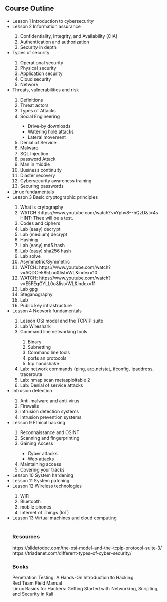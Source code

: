 
<h2>Course Outline</h2>
<ul>
<li>Lesson 1 Introduction to cybersecurity</li>
<li>Lesson 2 Information assurance</li>
<ol>
<li>Confidentiality, Integrity, and Availability (CIA)</li>
<li>Authentication and authorization</li>
<li>Security in depth</li>
</ol>
<li>Types of security</li>
  <ol>
    <li>Operational security</li>
    <li>Physical security</li> 
    <li>Application security</li>
    <li>Cloud security</li>
    <li>Network</li>
  </ol>
   <li>Threats, vulnerabilities and risk </li> 
  <ol>
    <li>Definitions</li>
    <li>Threat actors</li>
    <li>Types of Attacks</li>
    <li>Social Engineering</li>
      <ul>
         <li> Drive-by downloads</li>
         <li> Watering hole attacks</li>
         <li> Lateral movement</li>  
      </ul> 
     <li>Denial of Service</li>
     <li>Malware</li>
     <li>SQL Injection</li>
     <li>password Attack</li>
     <li>Man in middle</li> 
     <li>Business continuity</li>
     <li>Diaster recovery</li>
     <li>Cybersecurity awareness training</li>
     <li>Securing passwords</li>
</ol>
<li>Linux fundamentals</li>
<li>Lesson 3 Basic cryptographic principles</li>
	<ol>
	  <li>What is crytography</li>
	  <li>WATCH :https://www.youtube.com/watch?v=Yphv8--hQzU&t=4s
	  <br>HINT: Thee will be a test. </li>
	  <li>Codes and ciphers</li>
	  <li>Lab (easy) decrypt</li>
	  <li>Lab (medium) decrypt</li>  
	  <li>Hashing</li>
	  <li>Lab (easy) md5 hash</li>
	  <li>Lab (easy) sha256 hash</li>
	  <li>Lab solve</li>  
	  <li>Asymmetric/Symmetric</li>
	  <li>WATCH: https://www.youtube.com/watch?v=AQDCe585Lnc&list=WL&index=10
	  <li>WATCH: https://www.youtube.com/watch?v=E5FEqGYLL0o&list=WL&index=11
	  <li>Lab gpg</li>
	  <li>Steganography</li>
	  <li>Lab</li>
	  <li>Public key infrastructure</li>  
	</ol>
<li>Lesson 4 Network fundamentals</li>
  <ol>
<li>Lesson OSI model and the TCP/IP suite</li>
<li>Lab Wireshark</li>
<li>Command line networking tools</li>
    <ol>
      <li>Binary</li>
      <li>Subnetting</li>
      <li>Command line tools</li>
	  <li>ports an protocols</li>
	  <li>tcp handshake</>
    </ol>
<li>Lab: network commands (ping, arp,netstat, ifconfig, ipaddress, traceroute</li>
<li>Lab: nmap scan metasploitable 2</li>
<li>Lab: Denial of service attacks</li>
  </ol>
<li>Intrusion detection</li>
<ol>
<li>Anti-malware and anti-virus</li>
<li>Firewalls</li>
<li>intrusion detection systems</li>
<li>Intrusion prevention systems</li>
   </ol>  

<li>Lesson 9 Ethical hacking</li>
<ol>
<li>Reconnaissance and OSINT</li>
<li>Scanning and fingerprinting</li>
<li>Gaining Access</li>
<ul>
<li>Cyber attacks </li>
<li>Web attacks</li>
</ul>
<li> Maintaining access</li>
<li>Covering your tracks</li>
</ol>
<li>Lesson 10 System hardening</li>
<li>Lesson 11 System patching</li>
<li>Lesson 12 Wireless technologies</li>
<ol>
<li>WiFi</li>
<li>Bluetooth</li>
<li>mobile phones</li>
<li>Internet of Things (IoT)</li>
</ol>
<li>Lesson 13 Virtual machines and cloud computing</li>
<br>
 
<h3>Resources </h3>
https://slidetodoc.com/the-osi-model-and-the-tcpip-protocol-suite-3/
https://triadanet.com/different-types-of-cyber-security/

<h3>Books</h3>
Penetration Testing: A Hands-On Introduction to Hacking <br>
Red Team Field Manual<br>
Linux Basics for Hackers: Getting Started with Networking, Scripting, and Security in Kali<br>
